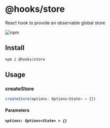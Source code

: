 # @hooks/store

React hook to provide an observable global store

![npm](https://img.shields.io/npm/v/hooks/store?style=flat-square)

## Install

```bash
npm i @hooks/store
```

## Usage

### createStore

```ts
createStore(options: Options<State> = {})
```

#### Parameters

##### `options: Options<State> = {}`
